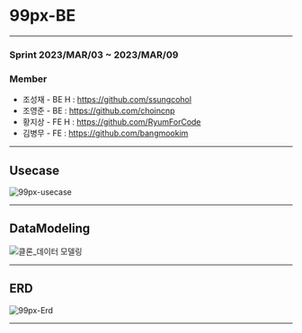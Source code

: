 # 99px-BE

----------

### Sprint 2023/MAR/03 ~ 2023/MAR/09

### Member
+ 조성재 - BE H : https://github.com/ssungcohol
+ 조영준 - BE : https://github.com/choincnp
+ 황지상 - FE H : https://github.com/RyumForCode
+ 김병무 - FE : https://github.com/bangmookim

----------

## Usecase

![99px-usecase](https://user-images.githubusercontent.com/119986573/223448072-408331e4-92d9-4eb7-a150-f306bf05eb7a.jpg)

----------

## DataModeling

![클론_데이터 모델링](https://user-images.githubusercontent.com/119986573/223448275-abaa27e2-0460-4ce2-bfea-e636a3c6ff76.png)

----------

## ERD

![99px-Erd](https://user-images.githubusercontent.com/119986573/223448574-ec2c2b5d-cce8-440a-9ea0-8f65685afa18.png)

----------

